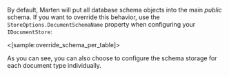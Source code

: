 <!--Title:Configuring the Database Schema-->

By default, Marten will put all database schema objects into the main _public_ schema. If you want to override this behavior,
use the `StoreOptions.DocumentSchemaName` property when configuring your `IDocumentStore`:

<[sample:override_schema_per_table]>

As you can see, you can also choose to configure the schema storage for each document type individually.